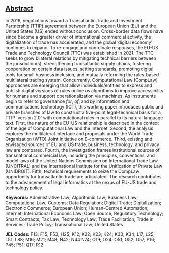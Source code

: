 ## [Abstract](https://github.com/lexmerca/TTIPv2_ToC)

In 2016, negotiations toward a Transatlantic Trade and Investment Partnership (TTIP) agreement between the European Union (EU) and the United States (US) ended without conclusion. Cross-border data flows have since become a greater driver of international commercial activity, the digitalization of trade has accelerated, and the global ‘digital economy’ continues to expand. To re-engage and coordinate responses, the EU-US Trade and Technology Council (TTC) was established in 2021. The TTC seeks to grow bilateral relations by mitigating technical barriers between the jurisdiction(s), strengthening transatlantic supply chains, fostering cooperation on certain data issues, setting standards, promoting digital tools for small business inclusion, and mutually reforming the rules-based multilateral trading system. Concurrently, Computational Law (CompLaw) approaches are emerging that allow individuals/entities to express and publish digital versions of rules online *as* algorithms to improve accessibility for humans and support operationalization via machines. As instruments begin to refer to governance *for*, *of*, and *by* information and communications technology (ICT), this working paper introduces public and private branches of law to construct a five-point legal-technical basis for a TTIP 'version 2.0' with computational rules in parallel to its natural language text. First, the nature of the EU-US relationship is described in the context of the age of Computational Law and the Internet. Second, the analysis explores the multilateral interface and proposals under the World Trade Organization (WTO) Joint Initiative on E-commerce. Third, existing and envisaged sources of EU and US trade, business, technology, and privacy law are compared. Fourth, the investigation frames institutional sources of transnational commercial law, including the principles, conventions, and model laws of the United Nations Commission on International Trade Law (UNCITRAL) and the International Institute for the Unification of Private Law (UNIDROIT). Fifth, technical requirements to seize the CompLaw opportunity for transatlantic trade are articulated. The research contributes to the advancement of legal informatics at the nexus of EU-US trade and technology policy.

**Keywords:** Administrative Law; Algorithmic Law; Business Law; Computational Law; Customs; Data Regulation; Digital Trade; Digitalization; Electronic Commerce; European Union; Human-Centred Automation; Internet; International Economic Law; Open Source; Regulatory Technology; Smart Contracts; Tax Law; Technology Law; Trade Facilitation; Trade in Services; Trade Policy; Transnational Law; United States

**JEL Codes:** F13; F15; F53; H25; K12; K22; K23; K24; K33; K34; L17; L25; L51; L88; M16; M21; M48; N42; N44 N74; O19; O24; O51; O52; O57; P16; P45; P51; Q17; R12

